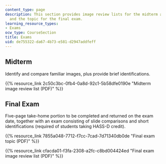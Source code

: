 ```yaml
---
content_type: page
description: This section provides image review lists for the midterm and final exam,
  and the topic for the final exam.
learning_resource_types:
- Exams
ocw_type: CourseSection
title: Exams
uid: de755322-da67-4b73-e581-d2947addfeff
---
```


Midterm
-------

Identify and compare familiar images, plus provide brief identifications.

{{% resource_link 2c50c3bc-0fb4-0a8d-92c1-5b58dfe0190e "Midterm image review list (PDF)" %}}

Final Exam
----------

Five-page take-home portion to be completed and returned on the exam date, together with an exam consisting of slide comparisons and short identifications (required of students taking HASS-D credit).

{{% resource_link 7855a048-7712-f7cc-7cad-7d71340db0de "Final exam topic (PDF)" %}}

{{% resource_link cfacda01-f3fa-2308-a2fc-c8bd004424ed "Final exam image review list (PDF)" %}}